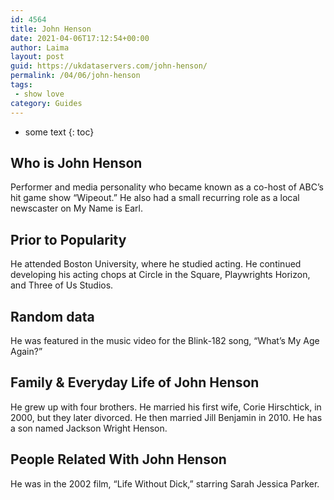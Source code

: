 ```yaml
---
id: 4564
title: John Henson
date: 2021-04-06T17:12:54+00:00
author: Laima
layout: post
guid: https://ukdataservers.com/john-henson/
permalink: /04/06/john-henson
tags:
 - show love
category: Guides
---
```


* some text
{: toc}


## Who is John Henson
                  
                  
                  
Performer and media personality who became known as a co-host of ABC&#8217;s hit game show &#8220;Wipeout.&#8221; He also had a small recurring role as a local newscaster on My Name is Earl.
                  
              
            
              
            
                
                
                
## Prior to Popularity
                  
                  
                  
He attended Boston University, where he studied acting. He continued developing his acting chops at Circle in the Square, Playwrights Horizon, and Three of Us Studios.
                  
              
            
              
            
                
                
                
## Random data
                  
                  
                  
He was featured in the music video for the Blink-182 song, &#8220;What&#8217;s My Age Again?&#8221;
                  
              
            
              
            
                
                
                
## Family & Everyday Life of John Henson
                  
                  
                  
He grew up with four brothers. He married his first wife, Corie Hirschtick, in 2000, but they later divorced. He then married Jill Benjamin in 2010. He has a son named Jackson Wright Henson.
                  
              
            
              
            
                
                
                
## People Related With John Henson
                  
                  
                  
He was in the 2002 film, &#8220;Life Without Dick,&#8221; starring Sarah Jessica Parker.
                  
              
            
              
            
                
              
            
              
              
            
            
              
            
          
          
          